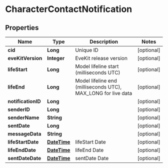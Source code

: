 
# CharacterContactNotification

## Properties
Name | Type | Description | Notes
------------ | ------------- | ------------- | -------------
**cid** | **Long** | Unique ID |  [optional]
**eveKitVersion** | **Integer** | EveKit release version |  [optional]
**lifeStart** | **Long** | Model lifeline start (milliseconds UTC) |  [optional]
**lifeEnd** | **Long** | Model lifeline end (milliseconds UTC), MAX_LONG for live data |  [optional]
**notificationID** | **Long** |  |  [optional]
**senderID** | **Long** |  |  [optional]
**senderName** | **String** |  |  [optional]
**sentDate** | **Long** |  |  [optional]
**messageData** | **String** |  |  [optional]
**lifeStartDate** | [**DateTime**](DateTime.md) | lifeStart Date |  [optional]
**lifeEndDate** | [**DateTime**](DateTime.md) | lifeEnd Date |  [optional]
**sentDateDate** | [**DateTime**](DateTime.md) | sentDate Date |  [optional]




